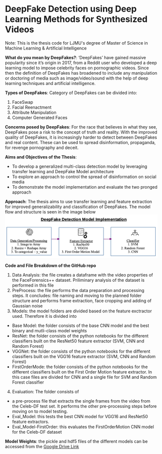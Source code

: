 # DeepFake Detection using Deep Learning Methods for Synthesized Videos
Note: This is the thesis code for LJMU's degree of Master of Science in Machine Learning & Artificial Intelligence

**What do you mean by DeepFakes?**: ‘DeepFakes’ have gained massive popularity since it’s origin in 2017, from a Reddit user who developed a deep learning model to impose celebrity faces on pornographic videos. Since then the definition of DeepFakes has broadened to include any manipulation or doctoring of media such as image/video/sound with the help of deep learning techniques and artificial intelligence.

**Types of DeepFakes**: Category of DeepFakes can be divided into:
1. FaceSwap
2. Facial Reenactment
3. Attribute Manipulation
4. Computer Generated Faces

**Concerns posed by DeepFakes**: For the race that believes in what they see, DeepFakes pose a risk to the concept of truth and reality. With the improved quality of DeepFakes, it is increasingly harder to detect between DeepFakes and real content. These can be used to spread disinformation, propaganda, for revenge pornography and deceit. 

**Aims and Objectives of the Thesis**:
* To develop a generalized multi-class detection model by leveraging transfer learning
and DeepFake Model architecture
* To explore an approach to control the spread of disinformation on social media
* To demonstrate the model implementation and evaluate the two pronged approach

**Approach**: The thesis aims to use transfer learning and feature extraction for improved generalizability and classification of DeepFakes. The model flow and structure is seen in the image below
![Alt text](https://github.com/zeel97/DeepFakeDetection/blob/main/Model_Structure.png)

**Code and File Breakdown of the GitHub repo**
1. Data Analysis: the file creates a dataframe with the video properties of the FaceForensics++ dataset. Priliminary analysis of the dataset is performed in this file
2. PreProcess: the file performs the data preparation and processing steps. It concludes: file naming and moving to the planned folder structure and performs frame extraction, face cropping and adding of Gaussian noise
3. Models: the model folders are divided based on the feature exctractor used. Therefore it is divided into
- Base Model: the folder consists of the base CNN model and the best binary and mutli-class model weights
- ResNet: the folder consists of the python notebooks for the different classifiers built on the ResNet50 feature extractor (SVM, CNN and Random Forest)
- VGGNet: the folder consists of the python notebooks for the different classifiers built on the VGG16 feature extractor (SVM, CNN and Random Forest)
- FirstOrderMode: the folder consists of the python notebooks for the different classifiers built on the First Order Motion feature extractor. In this case files are divided for CNN and a single file for SVM and Random Forest classifier
4. Evaluation: The folder consists of 
- a pre-process file that extracts the single frames from the video from the Celeb-DF test set. It performs the other pre-processing steps before moving on to model testing.
- Eval_Model: this tests the best CNN model for VGG16 and ResNet50 feature extractors. 
- Eval_Model-FirstOrder: this evaluates the FirstOrderMotion CNN model for the Celeb-DF dataset

**Model Weights**: the pickle and hdf5 files of the different models can be accessed from the [Google Drive Link](https://drive.google.com/drive/folders/1c-hF_B-50AeZKsslMesVCFDWBnIQ1UkB?usp=sharing)

